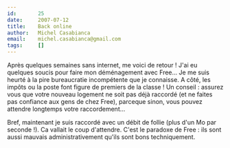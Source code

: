 ```yaml
---
id:       25
date:     2007-07-12
title:    Back online
author:   Michel Casabianca
email:    michel.casabianca@gmail.com
tags:     []
---
```


Après quelques semaines sans internet, me voici de retour ! J'ai eu quelques soucis pour faire mon déménagement avec Free... Je me suis heurté à la pire bureaucratie incompétente que je connaisse. A côté, les impôts ou la poste font figure de premiers de la classe ! Un conseil : assurez vous que votre nouveau logement ne soit pas déjà raccordé (et ne faites pas confiance aux gens de chez Free), parceque sinon, vous pouvez attendre longtemps votre raccordement...

Bref, maintenant je suis raccordé avec un débit de follie (plus d'un Mo par seconde !). Ca vallait le coup d'attendre. C'est le paradoxe de Free : ils sont aussi mauvais administrativement qu'ils sont bons techniquement.


